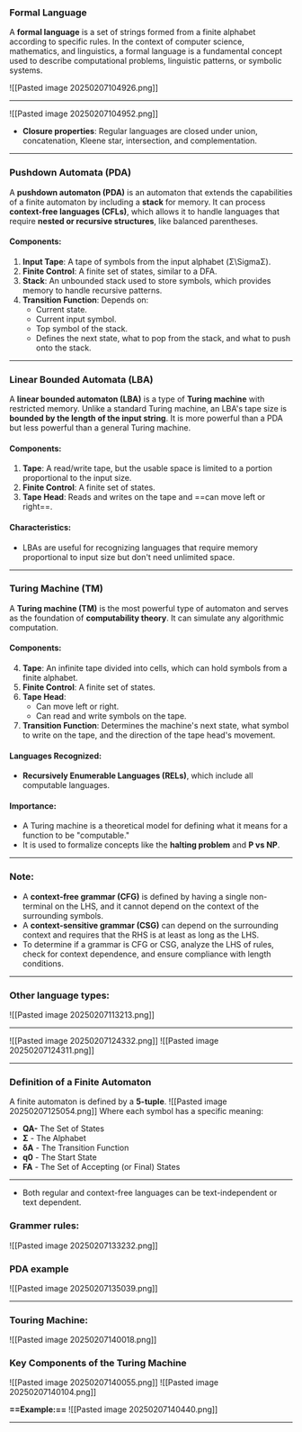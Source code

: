 
### **Formal Language**

A **formal language** is a set of strings formed from a finite alphabet according to specific rules. In the context of computer science, mathematics, and linguistics, a formal language is a fundamental concept used to describe computational problems, linguistic patterns, or symbolic systems.

![[Pasted image 20250207104926.png]]


----


![[Pasted image 20250207104952.png]]

- **Closure properties**: Regular languages are closed under union, concatenation, Kleene star, intersection, and complementation.

---

### **Pushdown Automata (PDA)**

A **pushdown automaton (PDA)** is an automaton that extends the capabilities of a finite automaton by including a **stack** for memory. It can process **context-free languages (CFLs)**, which allows it to handle languages that require **nested or recursive structures**, like balanced parentheses.

#### Components:

1. **Input Tape**: A tape of symbols from the input alphabet (Σ\SigmaΣ).
2. **Finite Control**: A finite set of states, similar to a DFA.
3. **Stack**: An unbounded stack used to store symbols, which provides memory to handle recursive patterns.
4. **Transition Function**: Depends on:
    - Current state.
    - Current input symbol.
    - Top symbol of the stack.
    - Defines the next state, what to pop from the stack, and what to push onto the stack.


---

### **Linear Bounded Automata (LBA)**

A **linear bounded automaton (LBA)** is a type of **Turing machine** with restricted memory. Unlike a standard Turing machine, an LBA's tape size is **bounded by the length of the input string**. It is more powerful than a PDA but less powerful than a general Turing machine.

#### Components:

1. **Tape**: A read/write tape, but the usable space is limited to a portion proportional to the input size.
2. **Finite Control**: A finite set of states.
3. **Tape Head**: Reads and writes on the tape and ==can move left or right==.

#### Characteristics:

- LBAs are useful for recognizing languages that require memory proportional to input size but don't need unlimited space.

---

### **Turing Machine (TM)**

A **Turing machine (TM)** is the most powerful type of automaton and serves as the foundation of **computability theory**. It can simulate any algorithmic computation.

#### Components:

4. **Tape**: An infinite tape divided into cells, which can hold symbols from a finite alphabet.
5. **Finite Control**: A finite set of states.
6. **Tape Head**:
    - Can move left or right.
    - Can read and write symbols on the tape.
7. **Transition Function**: Determines the machine's next state, what symbol to write on the tape, and the direction of the tape head's movement.

#### Languages Recognized:
- **Recursively Enumerable Languages (RELs)**, which include all computable languages.

#### Importance:

- A Turing machine is a theoretical model for defining what it means for a function to be "computable."
- It is used to formalize concepts like the **halting problem** and **P vs NP**.

----

### Note:

- A **context-free grammar (CFG)** is defined by having a single non-terminal on the LHS, and it cannot depend on the context of the surrounding symbols.
- A **context-sensitive grammar (CSG)** can depend on the surrounding context and requires that the RHS is at least as long as the LHS.
- To determine if a grammar is CFG or CSG, analyze the LHS of rules, check for context dependence, and ensure compliance with length conditions.

---


### **Other language types:** 

![[Pasted image 20250207113213.png]]

---

![[Pasted image 20250207124332.png]]
![[Pasted image 20250207124311.png]]

---

### **Definition of a Finite Automaton**

A finite automaton is defined by a **5-tuple**.
![[Pasted image 20250207125054.png]]
Where each symbol has a specific meaning:

- **QA-** The Set of States
- **Σ** - The Alphabet
- **δA** - The Transition Function
- **q0​** - The Start State
- **FA​** - The Set of Accepting (or Final) States

---

- Both regular and context-free languages can be text-independent or text dependent.

### **Grammer rules:**

![[Pasted image 20250207133232.png]]


### **PDA example**

![[Pasted image 20250207135039.png]]

---

### **Touring Machine**:

![[Pasted image 20250207140018.png]]

### **Key Components of the Turing Machine**

![[Pasted image 20250207140055.png]]
![[Pasted image 20250207140104.png]]

**==Example:==**
![[Pasted image 20250207140440.png]]

---


